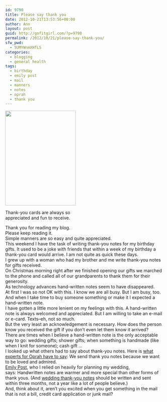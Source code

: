 ```yaml
---
id: 9790
title: Please say thank you
date: 2012-10-21T13:53:56+00:00
author: Ann
layout: post
guid: http://gofitgirl.com/?p=9790
permalink: /2012/10/21/please-say-thank-you/
sfw_pwd:
  - 5UMYWnmXHfLS
categories:
  - blogging
  - general health
tags:
  - birthday
  - emily post
  - mail
  - manners
  - notes
  - oprah
  - thank you
---
```

<div id="attachment_9793" style="width: 234px" class="wp-caption alignleft">
  <a href="http://gofitgirl.com/?attachment_id=9793" rel="attachment wp-att-9793"><img class="size-medium wp-image-9793" title="thank-you cards" src="http://gofitgirl.com/wp-content/uploads/2012/10/thank-you-cards-e1350852494289-224x300.jpg" alt="" width="224" height="300" /></a>
  
  <p class="wp-caption-text">
    Thank-you cards are always so appreciated and fun to receive.
  </p>
</div>

  
Thank you for reading my blog.  
Please keep reading it.  
Simple manners are so easy and quite appreciated.  
This weekend I have the task of writing thank-you notes for my birthday gifts. It used to be a joke with friends that within a week of my birthday a thank-you card would arrive. I am not quite as quick these days.  
I grew up with a woman who had my brother and me write thank-you notes for gifts received.  
On Christmas morning right after we finished opening our gifts we marched to the phone and called all of our grandparents to thank them for their generosity.  
As technology advances hand-written notes seem to have disappeared.  
At first I was so not OK with this. I know we are all busy. But I am busy, too. And when I take time to buy someone something or make it I expected a hand-written note.  
I have gotten a little more lenient on my feelings with this. A hand-written note is always welcomed and appreciated. But I am willing to take an e-mail or e-card. Texts&#8211;eh, not so much.  
But the very least an acknowledgement is necessary. How does the person know you received the gift if you don&#8217;t even let them know it arrived?  
There are times when I believe a hand-written note is the only acceptable way to go: wedding gifts; shower gifts; when something is handmade (like when I knit for someone); cash gift &#8230;  
I looked up what others had to say about thank-you notes. Here is [what experts for Oprah have to say](http://www.oprah.com/oprahshow/Thank-You-Note-Etiquette): We send thank you notes because we want to be loved and admired.  
[Emily Post](http://www.emilypost.com/communication-and-technology/notes-and-letters/99-thank-you-notes-to-send-or-not-to-send), who I relied on heavily for planning my wedding, says: Handwritten notes are warmer and more special than other forms of thank yous. (And [wedding thank-you notes](http://www.emilypost.com/weddings/wedding-registries-gifts-and-thank-yous/167-wedding-thank-yous) should be written and sent within three months, not a year like a lot of people believe.)  
And, think about it, aren&#8217;t you excited when you get something in the mail that is not a bill, credit card application or junk mail?